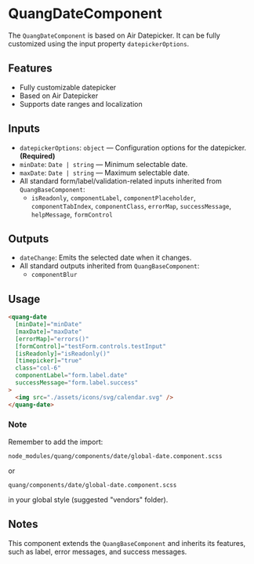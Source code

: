 # QuangDateComponent

The `QuangDateComponent` is based on Air Datepicker. It can be fully customized using the input property `datepickerOptions`.

## Features
- Fully customizable datepicker
- Based on Air Datepicker
- Supports date ranges and localization

## Inputs

- `datepickerOptions`: `object` — Configuration options for the datepicker. **(Required)**
- `minDate`: `Date | string` — Minimum selectable date.
- `maxDate`: `Date | string` — Maximum selectable date.
- All standard form/label/validation-related inputs inherited from `QuangBaseComponent`:
  - `isReadonly`, `componentLabel`, `componentPlaceholder`, `componentTabIndex`, `componentClass`, `errorMap`, `successMessage`, `helpMessage`, `formControl`

## Outputs

- `dateChange`: Emits the selected date when it changes.
- All standard outputs inherited from `QuangBaseComponent`:
  - `componentBlur`

## Usage
```html
<quang-date
  [minDate]="minDate"
  [maxDate]="maxDate"
  [errorMap]="errors()"
  [formControl]="testForm.controls.testInput"
  [isReadonly]="isReadonly()"
  [timepicker]="true"
  class="col-6"
  componentLabel="form.label.date"
  successMessage="form.label.success"
>
  <img src="./assets/icons/svg/calendar.svg" />
</quang-date>
```

### Note
Remember to add the import:

`node_modules/quang/components/date/global-date.component.scss`

or

`quang/components/date/global-date.component.scss`

in your global style (suggested "vendors" folder).

## Notes

This component extends the `QuangBaseComponent` and inherits its features, such as label, error messages, and success messages.

